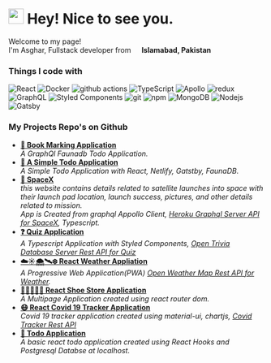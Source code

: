 <h1><img src="https://emojis.slackmojis.com/emojis/images/1531849430/4246/blob-sunglasses.gif?1531849430" width="30"/> Hey! Nice to see you.</h1>


<p>Welcome to my page! </br> I'm Asghar, Fullstack developer from <img src="https://e7.pngegg.com/pngimages/422/640/png-clipart-pakistan-flag-grass-symbol-green-pakistan-flag-logo-thumbnail.png" width="13"/> <b>Islamabad, Pakistan</b></p>
<h3>Things I code with</h3>
<p>
  <img alt="React" src="https://img.shields.io/badge/-React-45b8d8?style=flat-square&logo=react&logoColor=white" />
  <img alt="Docker" src="https://img.shields.io/badge/-Docker-46a2f1?style=flat-square&logo=docker&logoColor=white" />
  <img alt="github actions" src="https://img.shields.io/badge/-Github_Actions-2088FF?style=flat-square&logo=github-actions&logoColor=white" />
  <img alt="TypeScript" src="https://img.shields.io/badge/-TypeScript-007ACC?style=flat-square&logo=typescript&logoColor=white" />
  <img alt="Apollo" src="https://img.shields.io/badge/-Apollo%20GraphQL-311C87?style=flat-square&logo=apollo-graphql&logoColor=white" />
  <img alt="redux" src="https://img.shields.io/badge/-Redux-764ABC?style=flat-square&logo=redux&logoColor=white" />
  <img alt="GraphQL" src="https://img.shields.io/badge/-GraphQL-E10098?style=flat-square&logo=graphql&logoColor=white" />
  <img alt="Styled Components" src="https://img.shields.io/badge/-Styled_Components-db7092?style=flat-square&logo=styled-components&logoColor=white" />
  <img alt="git" src="https://img.shields.io/badge/-Git-F05032?style=flat-square&logo=git&logoColor=white" />
  <img alt="npm" src="https://img.shields.io/badge/-NPM-CB3837?style=flat-square&logo=npm&logoColor=white" />
  <img alt="MongoDB" src="https://img.shields.io/badge/-MongoDB-13aa52?style=flat-square&logo=mongodb&logoColor=white" />
  <img alt="Nodejs" src="https://img.shields.io/badge/-Nodejs-43853d?style=flat-square&logo=Node.js&logoColor=white" />
  <img alt="Gatsby" src="https://img.shields.io/badge/Gatsby-663399?style=flat-square&logo=gatsby&logoColor=white" />
</p>

<h3>My Projects Repo's on Github</h3>
<ul>
  <li><a href="https://github.com/asgharibraheembaloch/bookmarking-app"><b>🔖 Book Marking Application</b></a><br/><i>A GraphQl Faunadb Todo Application.</i></li>
  <li><a href="https://github.com/asgharibraheembaloch/JAMStackTodo"><b>🔖 A Simple Todo Application</b></a><br/><i>A Simple Todo Application with React, Netlify,              Gatstby, FaunaDB.</i></li>
  <li><a href="https://github.com/asgharibraheembaloch/spacex-app"><b>🚀 SpaceX</b></a><br/><i>this website contains details related to satellite launches into space with their launch pad location, launch success, pictures, and other details related to mission.</i>
   <br/><i>App is Created from graphql Appollo Client, <a href="https://spacexdata.herokuapp.com/graphql">Heroku Graphql Server API for SpaceX</a>, Typescript.</i>
  </li>
  <li><a href="https://github.com/asgharibraheembaloch/quiz-app"><b>❓ Quiz Application</b></a><br/><i>A Typescript Application with Styled Components,
    <a href="https://opentdb.com/">Open Trivia Database Server Rest API for Quiz</a>
    </i></li>
  <li><a href="https://github.com/asgharibraheembaloch/pwa_react_weather_app"><b>☁️☀️🌨️🛰️❄️ React Weather Appliation</b></a><br/><i>A Progressive Web Application(PWA) <a href="https://api.openweathermap.org/data/2.5/weather">Open Weather Map Rest API for Weather</a>.</i></li>
  <li><a href="https://github.com/asgharibraheembaloch/shoe-store"><b>👞👟🥾👡👢 React Shoe Store Application</b></a><br/><i>A Multipage Application created using react router dom.</i></li>
  <li><a href="https://github.com/asgharibraheembaloch/covid-19-tracker"><b>😷 React Covid 19 Tracker Application</b></a><br/><i>Covid 19 tracker application created using material-ui, chartjs,  <a href="https://covid19.mathdro.id/api">Covid Tracker Rest API</a></i></li>
  <li><a href="https://github.com/asgharibraheembaloch/pern-stack-todo-app"><b>🔖 Todo Application</b></a><br/><i>A basic react todo application created using React Hooks and Postgresql Databse at localhost.</i></li>
</ul>
